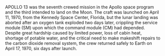 APOLLO 13 was the seventh crewed mission in the Apollo space program and the third intended to land on the Moon. The craft was launched on April 11, 1970, from the Kennedy Space Center, Florida, but the lunar landing was aborted after an oxygen tank exploded two days later, crippling the service module (SM) upon which the command module (CM) had depended. Despite great hardship caused by limited power, loss of cabin heat, shortage of potable water, and the critical need to make makeshift repairs to the carbon dioxide removal system, the crew returned safely to Earth on April 17, 1970, six days after launch.
